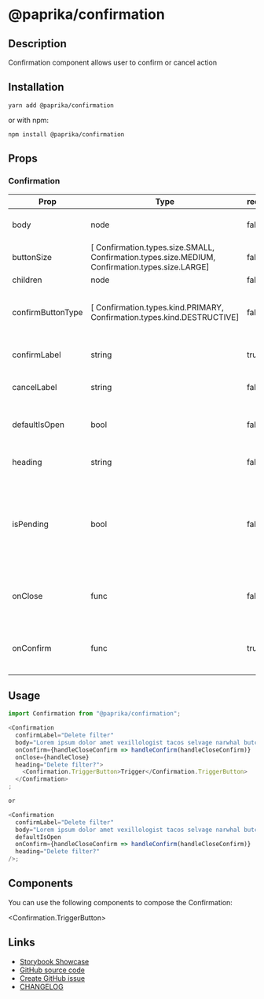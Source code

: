 <!-- start: Autogenerated - do not modify -->

# @paprika/confirmation

## Description

Confirmation component allows user to confirm or cancel action

## Installation

```
yarn add @paprika/confirmation
```

or with npm:

```
npm install @paprika/confirmation
```

## Props

### Confirmation

| Prop              | Type                                                                                            | required | default                             | Description                                                                  |
| ----------------- | ----------------------------------------------------------------------------------------------- | -------- | ----------------------------------- | ---------------------------------------------------------------------------- |
| body              | node                                                                                            | false    | null                                | Content of the popover confirmation                                          |
| buttonSize        | [ Confirmation.types.size.SMALL, Confirmation.types.size.MEDIUM, Confirmation.types.size.LARGE] | false    | Confirmation.types.size.MEDIUM      | Size of the button                                                           |
| children          | node                                                                                            | false    | null                                |                                                                              |
| confirmButtonType | [ Confirmation.types.kind.PRIMARY, Confirmation.types.kind.DESTRUCTIVE]                         | false    | Confirmation.types.kind.DESTRUCTIVE | Determine the styling of the confirm button                                  |
| confirmLabel      | string                                                                                          | true     | -                                   | Label for the confirm button                                                 |
| cancelLabel       | string                                                                                          | false    | null                                | Label for the cancel button                                                  |
| defaultIsOpen     | bool                                                                                            | false    | false                               | If the popover is open by default                                            |
| heading           | string                                                                                          | false    | null                                | Heading for the popover confirmation                                         |
| isPending         | bool                                                                                            | false    | false                               | If the confirm button should render in a pending state (with a spinner icon) |
| onClose           | func                                                                                            | false    | () => {}                            | Callback when cancel button is clicked                                       |
| onConfirm         | func                                                                                            | true     | -                                   | Callback when confirm button is clicked                                      |

<!-- end: Autogenerated - do not modify -->
<!-- content -->

## Usage

```js
import Confirmation from "@paprika/confirmation";

<Confirmation
  confirmLabel="Delete filter"
  body="Lorem ipsum dolor amet vexillologist tacos selvage narwhal butcher twee ethical hot chicken"
  onConfirm={handleCloseConfirm => handleConfirm(handleCloseConfirm)}
  onClose={handleClose}
  heading="Delete filter?">
    <Confirmation.TriggerButton>Trigger</Confirmation.TriggerButton>
  </Confirmation>
;

or

<Confirmation
  confirmLabel="Delete filter"
  body="Lorem ipsum dolor amet vexillologist tacos selvage narwhal butcher twee ethical hot chicken"
  defaultIsOpen
  onConfirm={handleCloseConfirm => handleConfirm(handleCloseConfirm)}
  heading="Delete filter?"
/>;
```

## Components

You can use the following components to compose the Confirmation:

<Confirmation.TriggerButton>

<!-- eoContent -->

## Links

- [Storybook Showcase](https://paprika.highbond.com/?path=/story/messaging-confirmation--showcase)
- [GitHub source code](https://github.com/acl-services/paprika/tree/master/packages/Confirmation/src)
- [Create GitHub issue](https://github.com/acl-services/paprika/issues/new?label=[]&title=@paprika/confirmation%20[help]:%20your%20short%20description&body=%0A%23%20Help%20wanted%0A%0A%23%23%20Please%20write%20your%20question.%0A*A%20clear%20and%20concise%20description%20of%20what%20the%20question%20is*%0A%0A%23%23%20Additional%20context%0A*Add%20any%20other%20context%20or%20screenshots%20about%20your%20question%20here.*%0A)
- [CHANGELOG](https://github.com/acl-services/paprika/tree/master/packages/Confirmation/CHANGELOG.md)
